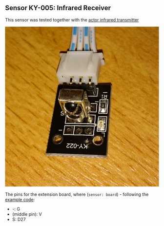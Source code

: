 ## Sensor KY-005: Infrared Receiver

This sensor was tested together with the [actor infrared transmitter](../actor-infrared-transmitter)

![ky022](images/ky022.jpg)

The pins for the extension board, where (`sensor: board`) - following the [example code](infrared-recv.py):
* -:	G
* (middle pin):	V
* S:	D27
